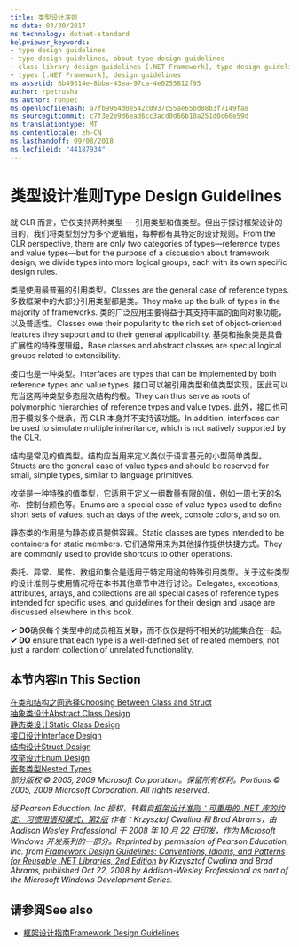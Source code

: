 ```yaml
---
title: 类型设计准则
ms.date: 03/30/2017
ms.technology: dotnet-standard
helpviewer_keywords:
- type design guidelines
- type design guidelines, about type design guidelines
- class library design guidelines [.NET Framework], type design guidelines
- types [.NET Framework], design guidelines
ms.assetid: 6b49314e-8bba-43ea-97ca-4e0255812f95
author: rpetrusha
ms.author: ronpet
ms.openlocfilehash: a7fb9964d0e542c0937c55ae65bd88b3f7149fa8
ms.sourcegitcommit: c7f3e2e9d6ead6cc3acd0d66b10a251d0c66e59d
ms.translationtype: MT
ms.contentlocale: zh-CN
ms.lasthandoff: 09/08/2018
ms.locfileid: "44187934"
---
```

# <a name="type-design-guidelines"></a><span data-ttu-id="54321-102">类型设计准则</span><span class="sxs-lookup"><span data-stu-id="54321-102">Type Design Guidelines</span></span>
<span data-ttu-id="54321-103">就 CLR 而言，它仅支持两种类型 — 引用类型和值类型。但出于探讨框架设计的目的，我们将类型划分为多个逻辑组，每种都有其特定的设计规则。</span><span class="sxs-lookup"><span data-stu-id="54321-103">From the CLR perspective, there are only two categories of types—reference types and value types—but for the purpose of a discussion about framework design, we divide types into more logical groups, each with its own specific design rules.</span></span>  
  
 <span data-ttu-id="54321-104">类是使用最普遍的引用类型。</span><span class="sxs-lookup"><span data-stu-id="54321-104">Classes are the general case of reference types.</span></span> <span data-ttu-id="54321-105">多数框架中的大部分引用类型都是类。</span><span class="sxs-lookup"><span data-stu-id="54321-105">They make up the bulk of types in the majority of frameworks.</span></span> <span data-ttu-id="54321-106">类的广泛应用主要得益于其支持丰富的面向对象功能，以及普适性。</span><span class="sxs-lookup"><span data-stu-id="54321-106">Classes owe their popularity to the rich set of object-oriented features they support and to their general applicability.</span></span> <span data-ttu-id="54321-107">基类和抽象类是具备扩展性的特殊逻辑组。</span><span class="sxs-lookup"><span data-stu-id="54321-107">Base classes and abstract classes are special logical groups related to extensibility.</span></span>  
  
 <span data-ttu-id="54321-108">接口也是一种类型。</span><span class="sxs-lookup"><span data-stu-id="54321-108">Interfaces are types that can be implemented by both reference types and value types.</span></span> <span data-ttu-id="54321-109">接口可以被引用类型和值类型实现，因此可以充当这两种类型多态层次结构的根。</span><span class="sxs-lookup"><span data-stu-id="54321-109">They can thus serve as roots of polymorphic hierarchies of reference types and value types.</span></span> <span data-ttu-id="54321-110">此外，接口也可用于模拟多个继承，而 CLR 本身并不支持该功能。</span><span class="sxs-lookup"><span data-stu-id="54321-110">In addition, interfaces can be used to simulate multiple inheritance, which is not natively supported by the CLR.</span></span>  
  
 <span data-ttu-id="54321-111">结构是常见的值类型。结构应当用来定义类似于语言基元的小型简单类型。</span><span class="sxs-lookup"><span data-stu-id="54321-111">Structs are the general case of value types and should be reserved for small, simple types, similar to language primitives.</span></span>  
  
 <span data-ttu-id="54321-112">枚举是一种特殊的值类型，它适用于定义一组数量有限的值，例如一周七天的名称、控制台颜色等。</span><span class="sxs-lookup"><span data-stu-id="54321-112">Enums are a special case of value types used to define short sets of values, such as days of the week, console colors, and so on.</span></span>  
  
 <span data-ttu-id="54321-113">静态类的作用是为静态成员提供容器。</span><span class="sxs-lookup"><span data-stu-id="54321-113">Static classes are types intended to be containers for static members.</span></span> <span data-ttu-id="54321-114">它们通常用来为其他操作提供快捷方式。</span><span class="sxs-lookup"><span data-stu-id="54321-114">They are commonly used to provide shortcuts to other operations.</span></span>  
  
 <span data-ttu-id="54321-115">委托、异常、属性、数组和集合是适用于特定用途的特殊引用类型。关于这些类型的设计准则与使用情况将在本书其他章节中进行讨论。</span><span class="sxs-lookup"><span data-stu-id="54321-115">Delegates, exceptions, attributes, arrays, and collections are all special cases of reference types intended for specific uses, and guidelines for their design and usage are discussed elsewhere in this book.</span></span>  
  
 <span data-ttu-id="54321-116">**✓ DO**确保每个类型中的成员相互关联，而不仅仅是将不相关的功能集合在一起。</span><span class="sxs-lookup"><span data-stu-id="54321-116">**✓ DO** ensure that each type is a well-defined set of related members, not just a random collection of unrelated functionality.</span></span>  
  
## <a name="in-this-section"></a><span data-ttu-id="54321-117">本节内容</span><span class="sxs-lookup"><span data-stu-id="54321-117">In This Section</span></span>  
 [<span data-ttu-id="54321-118">在类和结构之间选择</span><span class="sxs-lookup"><span data-stu-id="54321-118">Choosing Between Class and Struct</span></span>](../../../docs/standard/design-guidelines/choosing-between-class-and-struct.md)  
 [<span data-ttu-id="54321-119">抽象类设计</span><span class="sxs-lookup"><span data-stu-id="54321-119">Abstract Class Design</span></span>](../../../docs/standard/design-guidelines/abstract-class.md)  
 [<span data-ttu-id="54321-120">静态类设计</span><span class="sxs-lookup"><span data-stu-id="54321-120">Static Class Design</span></span>](../../../docs/standard/design-guidelines/static-class.md)  
 [<span data-ttu-id="54321-121">接口设计</span><span class="sxs-lookup"><span data-stu-id="54321-121">Interface Design</span></span>](../../../docs/standard/design-guidelines/interface.md)  
 [<span data-ttu-id="54321-122">结构设计</span><span class="sxs-lookup"><span data-stu-id="54321-122">Struct Design</span></span>](../../../docs/standard/design-guidelines/struct.md)  
 [<span data-ttu-id="54321-123">枚举设计</span><span class="sxs-lookup"><span data-stu-id="54321-123">Enum Design</span></span>](../../../docs/standard/design-guidelines/enum.md)  
 [<span data-ttu-id="54321-124">嵌套类型</span><span class="sxs-lookup"><span data-stu-id="54321-124">Nested Types</span></span>](../../../docs/standard/design-guidelines/nested-types.md)  
 <span data-ttu-id="54321-125">*部分版权 © 2005, 2009 Microsoft Corporation。保留所有权利。*</span><span class="sxs-lookup"><span data-stu-id="54321-125">*Portions © 2005, 2009 Microsoft Corporation. All rights reserved.*</span></span>  
  
 <span data-ttu-id="54321-126">*经 Pearson Education, Inc 授权，转载自[框架设计准则：可重用的 .NET 库的约定、习惯用语和模式，第2版](https://www.informit.com/store/framework-design-guidelines-conventions-idioms-and-9780321545619) 作者：Krzysztof Cwalina 和 Brad Abrams，由 Addison Wesley Professional 于 2008 年 10 月 22 日印发，作为 Microsoft Windows 开发系列的一部分。*</span><span class="sxs-lookup"><span data-stu-id="54321-126">*Reprinted by permission of Pearson Education, Inc. from [Framework Design Guidelines: Conventions, Idioms, and Patterns for Reusable .NET Libraries, 2nd Edition](https://www.informit.com/store/framework-design-guidelines-conventions-idioms-and-9780321545619) by Krzysztof Cwalina and Brad Abrams, published Oct 22, 2008 by Addison-Wesley Professional as part of the Microsoft Windows Development Series.*</span></span>  
  
## <a name="see-also"></a><span data-ttu-id="54321-127">请参阅</span><span class="sxs-lookup"><span data-stu-id="54321-127">See also</span></span>

- [<span data-ttu-id="54321-128">框架设计指南</span><span class="sxs-lookup"><span data-stu-id="54321-128">Framework Design Guidelines</span></span>](../../../docs/standard/design-guidelines/index.md)
